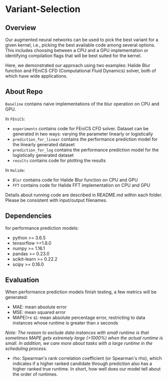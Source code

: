 # Variant-Selection

## Overview
Our augmented neural networks can be used to pick the best variant for a given kernel, i.e., picking the best available code among several options. This includes choosing between a CPU and a GPU implementation or identifying compilation flags that will be best suited for the kernel. 

Here, we demonstrated our approach using two examples: Halide Blur function and FEniCS CFD (Computational Fluid Dynamics) solver, both of which have wide applications. 

## About Repo
`Baseline` contains naive implementations of the blur operation on CPU and GPU.

In `FEniCS`:
* `experiments` contains code for FEniCS CFD solver. Dataset can be generated in two ways: varying the parameter linearly or logistically
* `prediction_for_linear` contains the performance prediction model for the linearly generated dataset
* `prediction_for_log` contains the performance prediction model for the logistically generated dataset
* `results` contains code for plotting the results

In `Halide`:
* `Blur` contains code for Halide Blur function on CPU and GPU
* `FFT` contains code for Halide FFT implementation on CPU and GPU

Details about running code are described in README.md within each folder. Please be consistent with input/output filenames.

## Dependencies

for performance prediction models:

* python >= 3.6.5
* tensorflow >=1.8.0 
* numpy >= 1.16.1
* pandas >= 0.23.0
* scikit-learn >= 0.22.2
* scipy >= 0.16.0

## Evaluation

When performance prediction models finish testing, a few metrics will be generated:

* MAE: mean absolute error
* MSE: mean squared error
* MAPE(>*x* s): mean absolute percentage error, restricting to data instances whose runtime is greater than *x* seconds

*Note: The reason to exclude data instances with small runtime is that sometimes MAPE gets extremely large (>1000%) when the actual runtime is small. In addition, we care more about tasks with a large runtime in the scheduling process.*

* rho: Spearman's rank correlation coefficient (or Spearman's rho), which indicates if a higher ranked candidate through prediction also has a higher ranked true runtime. In short, how well does our model tell about the order of runtimes.


